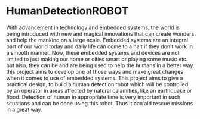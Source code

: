 # HumanDetectionROBOT
With advancement in technology and embedded systems, the world is being introduced with new and magical innovations that can create wonders and help the mankind on a large scale. Embedded systems are an integral part of our world today and daily life can come to a halt if they don’t work in a smooth manner. 
Now, these embedded systems and devices are not limited to just making our home or cities smart or playing some music etc. but also, they can be and are being used to help the humans in a better way. this project aims to develop one of those ways and make great changes when it comes to use of embedded systems. This project aims to give a practical design, to build a human detection robot which will be controlled by an operator in areas affected by natural calamities, like an earthquake or flood. Detection of human in appropriate time is very important in such situations and can be done using this robot. Thus it can aid rescue missions in a great way.
